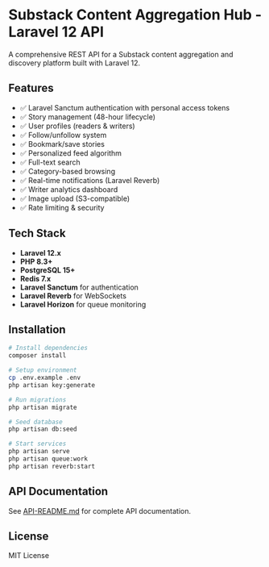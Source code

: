# Substack Content Aggregation Hub - Laravel 12 API

A comprehensive REST API for a Substack content aggregation and discovery platform built with Laravel 12.

## Features

- ✅ Laravel Sanctum authentication with personal access tokens
- ✅ Story management (48-hour lifecycle)
- ✅ User profiles (readers & writers)
- ✅ Follow/unfollow system
- ✅ Bookmark/save stories
- ✅ Personalized feed algorithm
- ✅ Full-text search
- ✅ Category-based browsing
- ✅ Real-time notifications (Laravel Reverb)
- ✅ Writer analytics dashboard
- ✅ Image upload (S3-compatible)
- ✅ Rate limiting & security

## Tech Stack

- **Laravel 12.x**
- **PHP 8.3+**
- **PostgreSQL 15+**
- **Redis 7.x**
- **Laravel Sanctum** for authentication
- **Laravel Reverb** for WebSockets
- **Laravel Horizon** for queue monitoring

## Installation

```bash
# Install dependencies
composer install

# Setup environment
cp .env.example .env
php artisan key:generate

# Run migrations
php artisan migrate

# Seed database
php artisan db:seed

# Start services
php artisan serve
php artisan queue:work
php artisan reverb:start
```

## API Documentation

See [API-README.md](../API-README.md) for complete API documentation.

## License

MIT License

